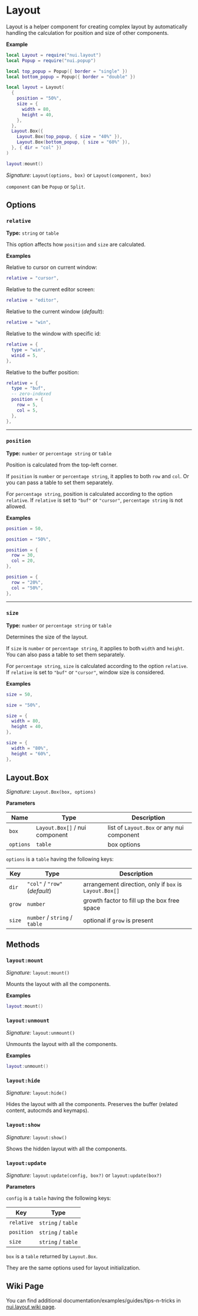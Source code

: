 # Layout

Layout is a helper component for creating complex layout by automatically
handling the calculation for position and size of other components.

**Example**

```lua
local Layout = require("nui.layout")
local Popup = require("nui.popup")

local top_popup = Popup({ border = "single" })
local bottom_popup = Popup({ border = "double" })

local layout = Layout(
  {
    position = "50%",
    size = {
      width = 80,
      height = 40,
    },
  },
  Layout.Box({
    Layout.Box(top_popup, { size = "40%" }),
    Layout.Box(bottom_popup, { size = "60%" }),
  }, { dir = "col" })
)

layout:mount()
```

_Signature:_ `Layout(options, box)` or `Layout(component, box)`

`component` can be `Popup` or `Split`.

## Options

### `relative`

**Type:** `string` or `table`

This option affects how `position` and `size` are calculated.

**Examples**

Relative to cursor on current window:

```lua
relative = "cursor",
```

Relative to the current editor screen:

```lua
relative = "editor",
```

Relative to the current window (_default_):

```lua
relative = "win",
```

Relative to the window with specific id:

```lua
relative = {
  type = "win",
  winid = 5,
},
```

Relative to the buffer position:

```lua
relative = {
  type = "buf",
  -- zero-indexed
  position = {
    row = 5,
    col = 5,
  },
},
```

---

### `position`

**Type:** `number` or `percentage string` or `table`

Position is calculated from the top-left corner.

If `position` is `number` or `percentage string`, it applies to both `row` and `col`.
Or you can pass a table to set them separately.

For `percentage string`, position is calculated according to the option `relative`.
If `relative` is set to `"buf"` or `"cursor"`, `percentage string` is not allowed.

**Examples**

```lua
position = 50,
```

```lua
position = "50%",
```

```lua
position = {
  row = 30,
  col = 20,
},
```

```lua
position = {
  row = "20%",
  col = "50%",
},
```

---

### `size`

**Type:** `number` or `percentage string` or `table`

Determines the size of the layout.

If `size` is `number` or `percentage string`, it applies to both `width` and `height`.
You can also pass a table to set them separately.

For `percentage string`, `size` is calculated according to the option `relative`.
If `relative` is set to `"buf"` or `"cursor"`, window size is considered.

**Examples**

```lua
size = 50,
```

```lua
size = "50%",
```

```lua
size = {
  width = 80,
  height = 40,
},
```

```lua
size = {
  width = "80%",
  height = "60%",
},
```

## Layout.Box

_Signature:_ `Layout.Box(box, options)`

**Parameters**

| Name      | Type                           | Description                               |
| --------- | ------------------------------ | ----------------------------------------- |
| `box`     | `Layout.Box[]` / nui component | list of `Layout.Box` or any nui component |
| `options` | `table`                        | box options                               |

`options` is a `table` having the following keys:

| Key    | Type                          | Description                                            |
| ------ | ----------------------------- | ------------------------------------------------------ |
| `dir`  | `"col"` / `"row"` (_default_) | arrangement direction, only if `box` is `Layout.Box[]` |
| `grow` | `number`                      | growth factor to fill up the box free space            |
| `size` | `number` / `string` / `table` | optional if `grow` is present                          |

## Methods

### `layout:mount`

_Signature:_ `layout:mount()`

Mounts the layout with all the components.

**Examples**

```lua
layout:mount()
```

### `layout:unmount`

_Signature:_ `layout:unmount()`

Unmounts the layout with all the components.

**Examples**

```lua
layout:unmount()
```

### `layout:hide`

_Signature:_ `layout:hide()`

Hides the layout with all the components. Preserves the buffer (related content, autocmds and keymaps).

### `layout:show`

_Signature:_ `layout:show()`

Shows the hidden layout with all the components.

### `layout:update`

_Signature:_ `layout:update(config, box?)` or `layout:update(box?)`

**Parameters**

`config` is a `table` having the following keys:

| Key        | Type               |
| ---------- | ------------------ |
| `relative` | `string` / `table` |
| `position` | `string` / `table` |
| `size`     | `string` / `table` |

`box` is a `table` returned by `Layout.Box`.

They are the same options used for layout initialization.

## Wiki Page

You can find additional documentation/examples/guides/tips-n-tricks in
[nui.layout wiki page](https://github.com/MunifTanjim/nui.nvim/wiki/nui.layout).

<!-- vim: set ft=markdown: -->